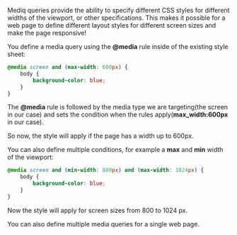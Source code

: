 Mediq queries provide the ability to specify different CSS styles for different widths of the viewport, or other specifications.
This makes it possible for a web page to define different layout styles for different screen sizes and make the page responsive!

You define a media query using the **@media** rule inside of the existing style sheet:
```css
@media screen and (max-width: 600px) {
	body {
		background-color: blue;
	}
}
```

The **@media** rule is followed by the media type we are targeting(the screen in our case) and sets the condition when the rules apply(**max_width:600px** in our case).

So now, the style will apply if the page has a width up to 600px.

You can also define multiple conditions, for example a **max** and **min** width of the viewport:
```css
@media screen and (min-width: 800px) and (max-width: 1024px) {
	body {
		background-color: blue;
	}
}
```

Now the style will apply for screen sizes from 800 to 1024 px.

You can also define multiple media queries for a single web page.